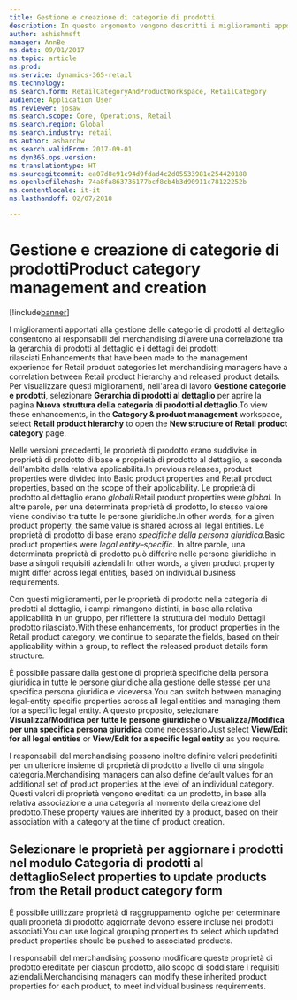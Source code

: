 ```yaml
---
title: Gestione e creazione di categorie di prodotti
description: In questo argomento vengono descritti i miglioramenti apportati alla gestione delle categorie di prodotti al dettaglio. Questi miglioramenti consentono ai responsabili del merchandising di avere una correlazione tra la gerarchia di prodotti al dettaglio e i dettagli dei prodotti rilasciati.
author: ashishmsft
manager: AnnBe
ms.date: 09/01/2017
ms.topic: article
ms.prod: 
ms.service: dynamics-365-retail
ms.technology: 
ms.search.form: RetailCategoryAndProductWorkspace, RetailCategory
audience: Application User
ms.reviewer: josaw
ms.search.scope: Core, Operations, Retail
ms.search.region: Global
ms.search.industry: retail
ms.author: asharchw
ms.search.validFrom: 2017-09-01
ms.dyn365.ops.version: 
ms.translationtype: HT
ms.sourcegitcommit: ea07d8e91c94d9fdad4c2d05533981e254420188
ms.openlocfilehash: 74a8fa863736177bcf8cb4b3d90911c78122252b
ms.contentlocale: it-it
ms.lasthandoff: 02/07/2018

---
```


# <a name="product-category-management-and-creation"></a><span data-ttu-id="e3b9a-104">Gestione e creazione di categorie di prodotti</span><span class="sxs-lookup"><span data-stu-id="e3b9a-104">Product category management and creation</span></span>

[!include[banner](./includes/banner.md)]

<span data-ttu-id="e3b9a-105">I miglioramenti apportati alla gestione delle categorie di prodotti al dettaglio consentono ai responsabili del merchandising di avere una correlazione tra la gerarchia di prodotti al dettaglio e i dettagli dei prodotti rilasciati.</span><span class="sxs-lookup"><span data-stu-id="e3b9a-105">Enhancements that have been made to the management experience for Retail product categories let merchandising managers have a correlation between Retail product hierarchy and released product details.</span></span> <span data-ttu-id="e3b9a-106">Per visualizzare questi miglioramenti, nell'area di lavoro **Gestione categorie e prodotti**, selezionare **Gerarchia di prodotti al dettaglio** per aprire la pagina **Nuova struttura della categoria di prodotti al dettaglio**.</span><span class="sxs-lookup"><span data-stu-id="e3b9a-106">To view these enhancements, in the **Category & product management**  workspace, select **Retail product hierarchy** to open the **New structure of Retail product category** page.</span></span> 

<span data-ttu-id="e3b9a-107">Nelle versioni precedenti, le proprietà di prodotto erano suddivise in proprietà di prodotto di base e proprietà di prodotto al dettaglio, a seconda dell'ambito della relativa applicabilità.</span><span class="sxs-lookup"><span data-stu-id="e3b9a-107">In previous releases, product properties were divided into Basic product properties and Retail product properties, based on the scope of their applicability.</span></span> <span data-ttu-id="e3b9a-108">Le proprietà di prodotto al dettaglio erano *globali*.</span><span class="sxs-lookup"><span data-stu-id="e3b9a-108">Retail product properties were *global*.</span></span> <span data-ttu-id="e3b9a-109">In altre parole, per una determinata proprietà di prodotto, lo stesso valore viene condiviso tra tutte le persone giuridiche.</span><span class="sxs-lookup"><span data-stu-id="e3b9a-109">In other words, for a given product property, the same value is shared across all legal entities.</span></span> <span data-ttu-id="e3b9a-110">Le proprietà di prodotto di base erano *specifiche della persona giuridica*.</span><span class="sxs-lookup"><span data-stu-id="e3b9a-110">Basic product properties were *legal entity–specific*.</span></span> <span data-ttu-id="e3b9a-111">In altre parole, una determinata proprietà di prodotto può differire nelle persone giuridiche in base a singoli requisiti aziendali.</span><span class="sxs-lookup"><span data-stu-id="e3b9a-111">In other words, a given product property might differ across legal entities, based on individual business requirements.</span></span>

<span data-ttu-id="e3b9a-112">Con questi miglioramenti, per le proprietà di prodotto nella categoria di prodotti al dettaglio, i campi rimangono distinti, in base alla relativa applicabilità in un gruppo, per riflettere la struttura del modulo Dettagli prodotto rilasciato.</span><span class="sxs-lookup"><span data-stu-id="e3b9a-112">With these enhancements, for product properties in the Retail product category, we continue to separate the fields, based on their applicability within a group, to reflect the released product details form structure.</span></span>

<span data-ttu-id="e3b9a-113">È possibile passare dalla gestione di proprietà specifiche della persona giuridica in tutte le persone giuridiche alla gestione delle stesse per una specifica persona giuridica e viceversa.</span><span class="sxs-lookup"><span data-stu-id="e3b9a-113">You can switch between managing legal-entity specific properties across all legal entities and managing them for a specific legal entity.</span></span> <span data-ttu-id="e3b9a-114">A questo proposito, selezionare **Visualizza/Modifica per tutte le persone giuridiche** o **Visualizza/Modifica per una specifica persona giuridica** come necessario.</span><span class="sxs-lookup"><span data-stu-id="e3b9a-114">Just select **View/Edit for all legal entities** or **View/Edit for a specific legal entity** as you require.</span></span>

<span data-ttu-id="e3b9a-115">I responsabili del merchandising possono inoltre definire valori predefiniti per un ulteriore insieme di proprietà di prodotto a livello di una singola categoria.</span><span class="sxs-lookup"><span data-stu-id="e3b9a-115">Merchandising managers can also define default values for an additional set of product properties at the level of an individual category.</span></span> <span data-ttu-id="e3b9a-116">Questi valori di proprietà vengono ereditati da un prodotto, in base alla relativa associazione a una categoria al momento della creazione del prodotto.</span><span class="sxs-lookup"><span data-stu-id="e3b9a-116">These property values are inherited by a product, based on their association with a category at the time of product creation.</span></span>

## <a name="select-properties-to-update-products-from-the-retail-product-category-form"></a><span data-ttu-id="e3b9a-117">Selezionare le proprietà per aggiornare i prodotti nel modulo Categoria di prodotti al dettaglio</span><span class="sxs-lookup"><span data-stu-id="e3b9a-117">Select properties to update products from the Retail product category form</span></span>

<span data-ttu-id="e3b9a-118">È possibile utilizzare proprietà di raggruppamento logiche per determinare quali proprietà di prodotto aggiornate devono essere incluse nei prodotti associati.</span><span class="sxs-lookup"><span data-stu-id="e3b9a-118">You can use logical grouping properties to select which updated product properties should be pushed to associated products.</span></span>

<span data-ttu-id="e3b9a-119">I responsabili del merchandising possono modificare queste proprietà di prodotto ereditate per ciascun prodotto, allo scopo di soddisfare i requisiti aziendali.</span><span class="sxs-lookup"><span data-stu-id="e3b9a-119">Merchandising managers can modify these inherited product properties for each product, to meet individual business requirements.</span></span>

